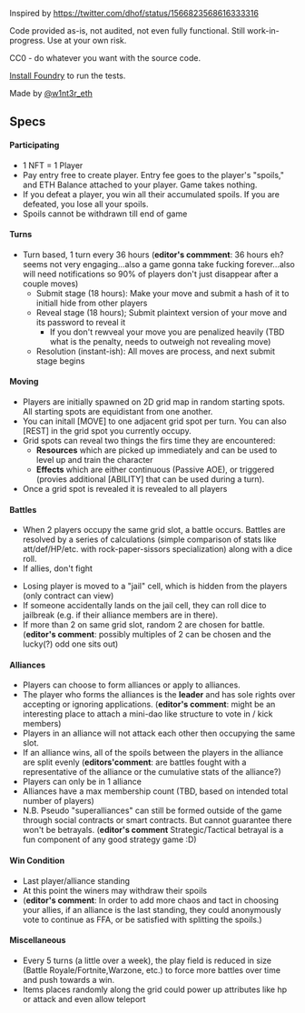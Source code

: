 Inspired by https://twitter.com/dhof/status/1566823568616333316

Code provided as-is, not audited, not even fully functional. Still work-in-progress. Use at your own risk.

CC0 - do whatever you want with the source code.

[Install Foundry](https://book.getfoundry.sh/getting-started/installation) to run the tests.

Made by [@w1nt3r_eth](https://twitter.com/w1nt3r_eth)

## Specs

#### Participating

- 1 NFT = 1 Player
- Pay entry free to create player. Entry fee goes to the player's "spoils," and ETH Balance attached to your player. Game takes nothing.
- If you defeat a player, you win all their accumulated spoils. If you are defeated, you lose all your spoils.
- Spoils cannot be withdrawn till end of game

#### Turns

- Turn based, 1 turn every 36 hours (**editor's commment**: 36 hours eh? seems not very engaging...also a game gonna take fucking forever...also will need notifications so 90% of players don't just disappear after a couple moves)
  - Submit stage (18 hours): Make your move and submit a hash of it to initiall hide from other players
  - Reveal stage (18 hours); Submit plaintext version of your move and its password to reveal it
    - If you don't rewveal your move you are penalized heavily (TBD what is the penalty, needs to outweigh not revealing move)
  - Resolution (instant-ish): All moves are process, and next submit stage begins

#### Moving

- Players are initially spawned on 2D grid map in random starting spots. All starting spots are equidistant from one another.
- You can initall [MOVE] to one adjacent grid spot per turn. You can also [REST] in the grid spot you currently occupy.
- Grid spots can reveal two things the firs time they are encountered:
  - **Resources** which are picked up immediately and can be used to level up and train the character
  - **Effects** which are either continuous (Passive AOE), or triggered (provies additional [ABILITY] that can be used during a turn).
- Once a grid spot is revealed it is revealed to all players

#### Battles

- When 2 players occupy the same grid slot, a battle occurs. Battles are resolved by a series of calculations (simple comparison of stats like att/def/HP/etc. with rock-paper-sissors specialization) along with a dice roll.
- If allies, don't fight
<!-- - Losing player is removed from map, permanently loses spoils to the winner -->
- Losing player is moved to a "jail" cell, which is hidden from the players (only contract can view)
- If someone accidentally lands on the jail cell, they can roll dice to jailbreak (e.g. if their alliance members are in there).
- If more than 2 on same grid slot, random 2 are chosen for battle. (**editor's comment**: possibly multiples of 2 can be chosen and the lucky(?) odd one sits out)

#### Alliances

- Players can choose to form alliances or apply to alliances.
- The player who forms the alliances is the **leader** and has sole rights over accepting or ignoring applications. (**editor's comment**: might be an interesting place to attach a mini-dao like structure to vote in / kick members)
- Players in an alliance will not attack each other then occupying the same slot.
- If an alliance wins, all of the spoils between the players in the alliance are split evenly (**editors'comment**: are battles fought with a representative of the alliance or the cumulative stats of the alliance?)
- Players can only be in 1 alliance
- Alliances have a max membership count (TBD, based on intended total number of players)
- N.B. Pseudo "superalliances" can still be formed outside of the game through social contracts or smart contracts. But cannot guarantee there won't be betrayals. (**editor's comment** Strategic/Tactical betrayal is a fun component of any good strategy game :D)

#### Win Condition

- Last player/alliance standing
- At this point the winers may withdraw their spoils
- (**editor's comment**: In order to add more chaos and tact in choosing your allies, if an alliance is the last standing, they could anonymously vote to continue as FFA, or be satisfied with splitting the spoils.)

#### Miscellaneous

- Every 5 turns (a little over a week), the play field is reduced in size (Battle Royale/Fortnite,Warzone, etc.) to force more battles over time and push towards a win.
- Items places randomly along the grid could power up attributes like hp or attack and even allow teleport
